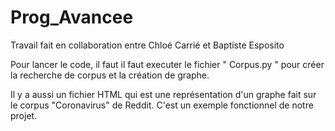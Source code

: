 # Prog_Avancee
Travail fait en collaboration entre Chloé Carrié et Baptiste Esposito


Pour lancer le code, il faut il faut executer le fichier " Corpus.py " pour créer la recherche de corpus et la création de graphe.

Il y a aussi un fichier HTML qui est une représentation d'un graphe fait sur le corpus "Coronavirus" de Reddit.
C'est un exemple fonctionnel de notre projet.

